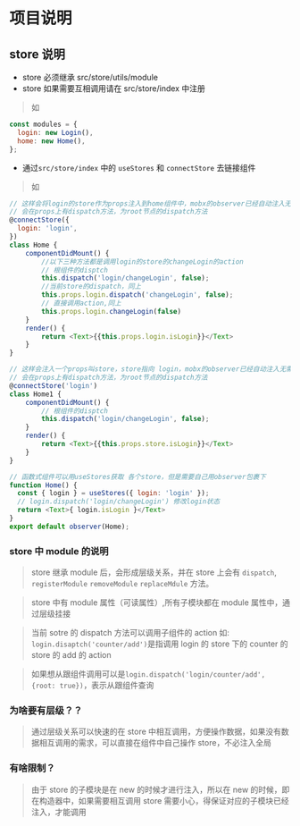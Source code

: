 # 项目说明

## store 说明

- store 必须继承 src/store/utils/module
- store 如果需要互相调用请在 src/store/index 中注册

> 如

```javascript
const modules = {
  login: new Login(),
  home: new Home(),
};
```

- 通过`src/store/index` 中的 `useStores` 和 `connectStore` 去链接组件

> 如

```javascript
// 这样会将login的store作为props注入到home组件中，mobx的observer已经自动注入无需关心
// 会在props上有dispatch方法，为root节点的dispatch方法
@connectStore({
  login: 'login',
})
class Home {
	componentDidMount() {
		//以下三种方法都是调用login的store的changeLogin的action
		// 根组件的disptch
		this.dispatch('login/changeLogin', false);
		//当前store的dispatch，同上
		this.props.login.dispatch('changeLogin', false);
		// 直接调用action,同上
		this.props.login.changeLogin(false)
	}
	render() {
		return <Text>{{this.props.login.isLogin}}</Text>
	}
}

// 这样会注入一个props叫store，store指向 login，mobx的observer已经自动注入无需关心
// 会在props上有dispatch方法，为root节点的dispatch方法
@connectStore('login')
class Home1 {
	componentDidMount() {
		// 根组件的disptch
		this.dispatch('login/changeLogin', false);
	}
	render() {
		return <Text>{{this.props.store.isLogin}}</Text>
	}
}

// 函数式组件可以用useStores获取 各个store，但是需要自己用observer包裹下
function Home() {
  const { login } = useStores({ login: 'login' });
  // login.dispatch('login/changeLogin') 修改login状态
  return <Text>{ login.isLogin }</Text>
}
export default observer(Home);
```

### store 中 module 的说明

> store 继承 module 后，会形成层级关系，并在 store 上会有 `dispatch`, `registerModule` `removeModule` `replaceMdule` 方法。

> store 中有 module 属性（可读属性）,所有子模块都在 module 属性中，通过层级挂接

> 当前 sotre 的 dispatch 方法可以调用子组件的 action 如: `login.disaptch('counter/add')`是指调用 login 的 store 下的 counter 的 store 的 add 的 action

> 如果想从跟组件调用可以是`login.dispatch('login/counter/add', {root: true})`，表示从跟组件查询

### 为啥要有层级？？

> 通过层级关系可以快速的在 store 中相互调用，方便操作数据，如果没有数据相互调用的需求，可以直接在组件中自己操作 store，不必注入全局

### 有啥限制？

> 由于 store 的子模块是在 new 的时候才进行注入，所以在 new 的时候，即在构造器中，如果需要相互调用 store 需要小心，得保证对应的子模块已经注入，才能调用
